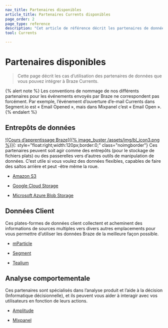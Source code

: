 ```yaml
---
nav_title: Partenaires disponibles
article_title: Partenaires Currents disponibles
page_order: 2
page_type: reference
description: "Cet article de référence décrit les partenaires de données que vous pouvez utiliser pour intégrer à Braze Currents, avec leurs cas d’utilisation."
tool: Currents

---
```


# Partenaires disponibles

> Cette page décrit les cas d’utilisation des partenaires de données que vous pouvez intégrer à Braze Currents.

{% alert note %}
Les conventions de nommage de nos différents partenaires pour les événements envoyés par Braze ne correspondent pas forcément. Par exemple, l’événement d’ouverture d’e-mail Currents dans Segment.io est « Email Opened », mais dans Mixpanel c’est « Email Open ».
{% endalert %}

## Entrepôts de données
[![Cours d’apprentissage Braze]({% image_buster /assets/img/bl_icon3.png %})](https://learning.braze.com/introduction-to-data-warehouses){: style="float:right;width:120px;border:0;" class="noimgborder"}
Ces partenaires peuvent soit agir comme des entrepôts (pour le stockage de fichiers plats) ou des passerelles vers d’autres outils de manipulation de données. C’est utile si vous voulez des données flexibles, capables de faire des saltos arrière et peut -être même la roue.

* [Amazon S3][1]

* [Google Cloud Storage][2]

* [Microsoft Azure Blob Storage][3]

## Données Client

Ces plates-formes de données client collectent et acheminent des informations de sources multiples vers divers autres emplacements pour vous permettre d’utiliser les données Braze de la meilleure façon possible.

* [mParticle][6]

* [Segment][7]

* [Tealium][8]


## Analyse comportementale

Ces partenaires sont spécialisés dans l’analyse produit et l’aide à la décision (Informatique décisionnelle), et ils peuvent vous aider à interagir avec vos utilisateurs en fonction de leurs actions.

* [Amplitude][4]

* [Mixpanel][5]



[1]: {{site.baseurl}}/partners/data_and_infrastructure_agility/data_warehouses/amazon_s3/
[2]: {{site.baseurl}}/partners/data_and_infrastructure_agility/data_warehouses/google_cloud_storage_for_currents/
[3]: {{site.baseurl}}/partners/data_and_infrastructure_agility/data_warehouses/microsoft_azure_blob_storage_for_currents/
[4]: {{site.baseurl}}/partners/data_and_infrastructure_agility/analytics/amplitude/amplitude_for_currents/
[5]: {{site.baseurl}}/partners/insights/behavioral_analytics/mixpanel_for_currents/
[6]: {{site.baseurl}}/partners/data_and_infrastructure_agility/customer_data_platform/mParticle/mparticle_for_currents/
[7]: {{site.baseurl}}/partners/data_and_infrastructure_agility/customer_data_platform/segment/segment_for_currents/
[8]: {{site.baseurl}}/partners/data_and_infrastructure_agility/customer_data_platform/tealium/tealium_for_currents#tealium-for-currents
